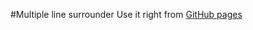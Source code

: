 #Multiple line surrounder
Use it right from [GitHub pages](https://xel23.github.io/multiple-line-surrounder/)
